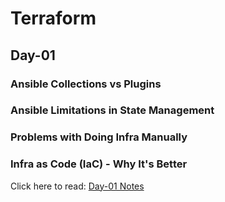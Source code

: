 # Terraform
## Day-01
### Ansible Collections vs Plugins
### Ansible Limitations in State Management
### Problems with Doing Infra Manually
### Infra as Code (IaC) - Why It's Better

Click here to read: [Day-01 Notes](Day-01.md)
